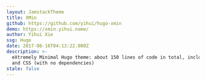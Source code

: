 ```yaml
---
layout: JamstackTheme
title: XMin
github: https://github.com/yihui/hugo-xmin
demo: https://xmin.yihui.name/
author: Yihui Xie
ssg: Hugo
date: 2017-06-16T04:13:22.000Z
description: >-
  eXtremely Minimal Hugo theme: about 150 lines of code in total, including HTML
  and CSS (with no dependencies)
stale: false
---
```

